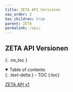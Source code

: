 ```yaml
---
title: ZETA API Versionen
nav_order: 2
has_children: true
parent: ZETA
permalink: /api/
---
```


## ZETA API Versionen
{: .no_toc }

<details open markdown="block">
  <summary>
    Table of contents
  </summary>
  {: .text-delta }
- TOC
{:toc}
</details>

[ZETA API v1](https://gematik.github.io/ZETA/api/v1/)
